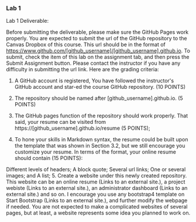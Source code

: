 ### Lab 1

Lab 1 Deliverable:

Before submitting the deliverable, please make sure the GitHub Pages work properly. You are expected to submit the url of the GitHub repository to the Canvas Dropbox of this course. This url should be in the format of https://www.github.com/[github_username]/[github_username].github.io. To submit, check the item of this lab on the assignment tab, and then press the Submit Assignment button. Please contact the instructor if you have any difficulty in submitting the url link. Here are the grading criteria:

1. A GitHub account is registered, You have followed the instructor's GitHub account and star-ed the course GitHub repository. (10 POINTS)

2. The repository should be named after [github_username].github.io. (5 POINTS)

3. The GitHub pages function of the repository should work properly. That said, your resume can be visited from https://[github_username].github.io/resume (5 POINTS);

4. To hone your skills in Markdown syntax, the resume could be built upon the template that was shown in Section 3.2, but we still encourage you customize your resume. In terms of the format, your online resume should contain (15 POINTS):

Different levels of headers;
A block quote;
Several url links;
One or several images; and
A list;
5. Create a website under this newly created repository. This website can be an online resume (Links to an external site.), a project webiste (Links to an external site.), an administrator dashboard (Links to an external site.) and so on. I encourage you use any bootstrap4 template on Start Bootstrap (Links to an external site.), and further modify the webpage if needed. You are not expected to make a complicated websites of several pages, but at least, a website represents some idea you planned to work on.
